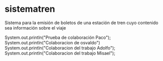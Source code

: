 # sistematren
Sistema para la emisión de boletos de una estación de tren cuyo contenido sea información sobre el viaje

System.out.println("Prueba de colaboración Paco");
System.out.println("Colaboracion de osvaldo")
System.out.println("Colaboracion del trabajo Adolfo");
System.out.println("Colaboracion del trabajo Misael");
